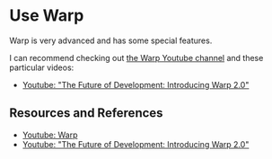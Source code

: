 # Use Warp

Warp is very advanced and has some special features. 

I can recommend checking out [the Warp Youtube channel][WARPTUBE] and these particular videos:

- [Youtube: "The Future of Development: Introducing Warp 2.0"][INTRO]

## Resources and References

- [Youtube: Warp][WARPTUBE]
- [Youtube: "The Future of Development: Introducing Warp 2.0"][INTRO]

[WARPTUBE]: https://www.youtube.com/@warpdotdev
[INTRO]: https://youtu.be/CDXqMd3klvo?si=PXkh7025LYmXMFCx
